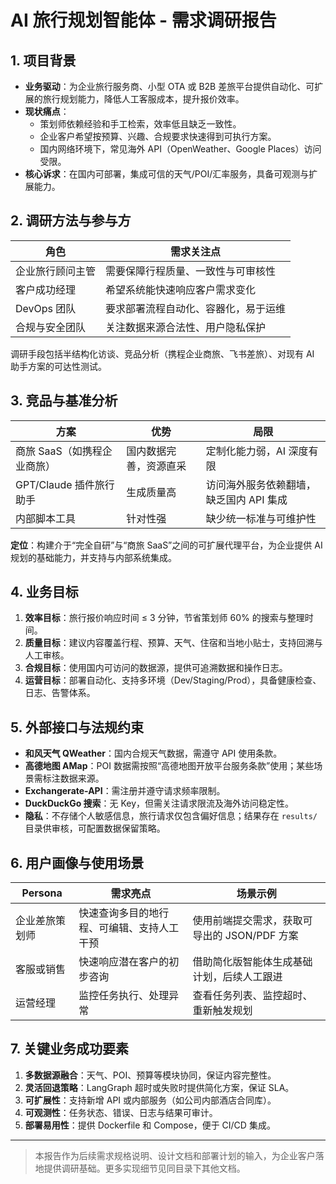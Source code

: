 # AI 旅行规划智能体 - 需求调研报告

## 1. 项目背景
- **业务驱动**：为企业旅行服务商、小型 OTA 或 B2B 差旅平台提供自动化、可扩展的旅行规划能力，降低人工客服成本，提升报价效率。
- **现状痛点**：
  - 策划师依赖经验和手工检索，效率低且缺乏一致性。
  - 企业客户希望按预算、兴趣、合规要求快速得到可执行方案。
  - 国内网络环境下，常见海外 API（OpenWeather、Google Places）访问受限。
- **核心诉求**：在国内可部署，集成可信的天气/POI/汇率服务，具备可观测与扩展能力。

## 2. 调研方法与参与方
| 角色 | 需求关注点 |
| ---- | ---------- |
| 企业旅行顾问主管 | 需要保障行程质量、一致性与可审核性 |
| 客户成功经理 | 希望系统能快速响应客户需求变化 |
| DevOps 团队 | 要求部署流程自动化、容器化，易于运维 |
| 合规与安全团队 | 关注数据来源合法性、用户隐私保护 |

调研手段包括半结构化访谈、竞品分析（携程企业商旅、飞书差旅）、对现有 AI 助手方案的可达性测试。

## 3. 竞品与基准分析
| 方案 | 优势 | 局限 |
| ---- | ---- | ---- |
| 商旅 SaaS（如携程企业商旅） | 国内数据完善，资源直采 | 定制化能力弱，AI 深度有限 |
| GPT/Claude 插件旅行助手 | 生成质量高 | 访问海外服务依赖翻墙，缺乏国内 API 集成 |
| 内部脚本工具 | 针对性强 | 缺少统一标准与可维护性 |

**定位**：构建介于“完全自研”与“商旅 SaaS”之间的可扩展代理平台，为企业提供 AI 规划的基础能力，并支持与内部系统集成。

## 4. 业务目标
1. **效率目标**：旅行报价响应时间 ≤ 3 分钟，节省策划师 60% 的搜索与整理时间。
2. **质量目标**：建议内容覆盖行程、预算、天气、住宿和当地小贴士，支持回溯与人工审核。
3. **合规目标**：使用国内可访问的数据源，提供可追溯数据和操作日志。
4. **运营目标**：部署自动化、支持多环境（Dev/Staging/Prod），具备健康检查、日志、告警体系。

## 5. 外部接口与法规约束
- **和风天气 QWeather**：国内合规天气数据，需遵守 API 使用条款。
- **高德地图 AMap**：POI 数据需按照“高德地图开放平台服务条款”使用；某些场景需标注数据来源。
- **Exchangerate-API**：需注册并遵守请求频率限制。
- **DuckDuckGo 搜索**：无 Key，但需关注请求限流及海外访问稳定性。
- **隐私**：不存储个人敏感信息，旅行请求仅包含偏好信息；结果存在 `results/` 目录供审核，可配置数据保留策略。

## 6. 用户画像与使用场景
| Persona | 需求亮点 | 场景示例 |
| ------- | -------- | -------- |
| 企业差旅策划师 | 快速查询多目的地行程、可编辑、支持人工干预 | 使用前端提交需求，获取可导出的 JSON/PDF 方案 |
| 客服或销售 | 快速响应潜在客户的初步咨询 | 借助简化版智能体生成基础计划，后续人工跟进 |
| 运营经理 | 监控任务执行、处理异常 | 查看任务列表、监控超时、重新触发规划 |

## 7. 关键业务成功要素
1. **多数据源融合**：天气、POI、预算等模块协同，保证内容完整性。
2. **灵活回退策略**：LangGraph 超时或失败时提供简化方案，保证 SLA。
3. **可扩展性**：支持新增 API 或内部服务（如公司内部酒店合同库）。
4. **可观测性**：任务状态、错误、日志与结果可审计。
5. **部署易用性**：提供 Dockerfile 和 Compose，便于 CI/CD 集成。

---

> 本报告作为后续需求规格说明、设计文档和部署计划的输入，为企业客户落地提供调研基础。更多实现细节见同目录下其他文档。

